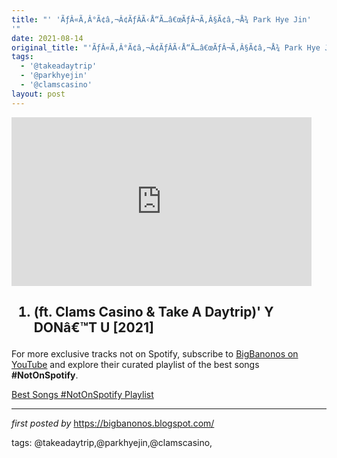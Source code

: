 ```yaml
---
title: "' 'ÃƒÂ«Ã‚Â°Ã¢â‚¬Â¢ÃƒÂ­Ã‹Å“Ã…â€œÃƒÂ¬Ã‚Â§Ã¢â‚¬Å¾ Park Hye Jin'
'"
date: 2021-08-14
original_title: "'ÃƒÂ«Ã‚Â°Ã¢â‚¬Â¢ÃƒÂ­Ã‹Å“Ã…â€œÃƒÂ¬Ã‚Â§Ã¢â‚¬Å¾ Park Hye Jin - 1 Song'"
tags:
  - '@takeadaytrip'
  - '@parkhyejin'
  - '@clamscasino'
layout: post
---
```

<iframe frameborder="0" height="270" src="https://youtube.com/embed/I2fno7DEgXI" width="480"></iframe><br /><h2><ol><li>(ft. Clams Casino & Take A Daytrip)' Y DONâ€™T U [2021]</li></ol></h2>

<!--Subscribe and Playlist Links-->
<div>
    <p>For more exclusive tracks not on Spotify, subscribe to <a href="https://www.youtube.com/@BigBanonos" target="_blank">BigBanonos on YouTube</a> and explore their curated playlist of the best songs <strong>#NotOnSpotify</strong>.</p>
    <p><a href="https://www.youtube.com/playlist?list=PLtuNtuTatqI0kFahUCbtbfenC_ET5O_tr" target="_blank">Best Songs #NotOnSpotify Playlist<br /></a></p></div>

<hr />

<p><em>first posted by</em> <a href="https://bigbanonos.blogspot.com/" rel="noopener" target="_new">https://bigbanonos.blogspot.com/</a></p>

<p>tags: @takeadaytrip,@parkhyejin,@clamscasino,</p>

